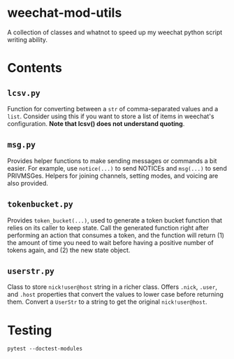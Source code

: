 # weechat-mod-utils

A collection of classes and whatnot to speed up my weechat python script
writing ability.

# Contents

## `lcsv.py`

Function for converting between a `str` of comma-separated values and a `list`.
Consider using this if you want to store a list of items in weechat's
configuration. **Note that lcsv() does not understand quoting**.

## `msg.py`

Provides helper functions to make sending messages or commands a bit easier.
For example, use `notice(...)` to send NOTICEs and `msg(...)` to send
PRIVMSGes. Helpers for joining channels, setting modes, and voicing are also
provided.

## `tokenbucket.py`

Provides `token_bucket(...)`, used to generate a token bucket function that
relies on its caller to keep state. Call the generated function right after
performing an action that consumes a token, and the function will return (1)
the amount of time you need to wait before having a positive number of tokens
again, and (2) the new state object.

## `userstr.py`

Class to store `nick!user@host` string in a richer class. Offers `.nick`,
`.user`, and `.host` properties that convert the values to lower case before
returning them. Convert a `UserStr` to a string to get the original
`nick!user@host`.

# Testing

    pytest --doctest-modules
